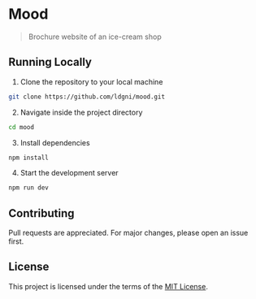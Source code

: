 # Mood

> Brochure website of an ice-cream shop

## Running Locally

1. Clone the repository to your local machine

```sh
git clone https://github.com/ldgni/mood.git
```

2. Navigate inside the project directory

```sh
cd mood
```

3. Install dependencies

```sh
npm install
```

4. Start the development server

```sh
npm run dev
```

## Contributing

Pull requests are appreciated. For major changes, please open an issue first.

## License

This project is licensed under the terms of the [MIT License](LICENSE).
